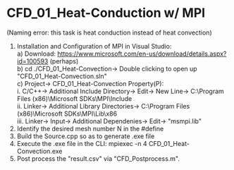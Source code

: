# CFD_01_Heat-Conduction w/ MPI
(Naming error: this task is heat conduction instead of heat convection)  

1. Installation and Configuration of MPI in Visual Studio:  
  a) Download: https://www.microsoft.com/en-us/download/details.aspx?id=100593 (perhaps)  
  b) cd ./CFD_01_Heat-Convection-> Double clicking to open up "CFD_01_Heat-Convection.sln"  
  c) Project-> CFD_01_Heat-Convection Property(P):  
    i. C/C++-> Additional Include Directory-> Edit-> New Line-> C:\Program Files (x86)\Microsoft SDKs\MPI\Include  
    ii. Linker-> Additional Library Directories-> C:\Program Files (x86)\Microsoft SDKs\MPI\Lib\x86  
    iii. Linker-> Input-> Additional Dependenies-> Edit-> "msmpi.lib"  
2. Identify the desired mesh number N in the #define  
3. Build the Source.cpp so as to generate .exe file  
4. Execute the .exe file in the CLI: mpiexec -n 4 CFD_01_Heat-Convection.exe  
5. Post process the "result.csv" via "CFD_Postprocess.m".
